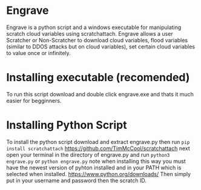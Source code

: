 # Engrave
Engrave is a python script and a windows executable for manipulating scratch cloud variables using scratchattach.
Engrave allows a user Scratcher or Non-Scratcher to download cloud variables, flood variables (similar to DDOS attacks but on cloud variables), 
set certain cloud variables to value once or infinitely.
# Installing executable (recomended)
To run this script download and double click engrave.exe and thats it much easier for begginners.
# Installing Python Script
To install the python script download and extract engrave.py then run `pip install scratchattach`
https://github.com/TimMcCool/scratchattach
next open your terminal in the directory of engrave.py and run `python3 engrave.py` or `python engrave.py`
note when installing this way you must have the newest version of pyhton installed and in your PATH which is selected when installed.
https://www.python.org/downloads/
Then simply put in your username and password then the scratch ID.
